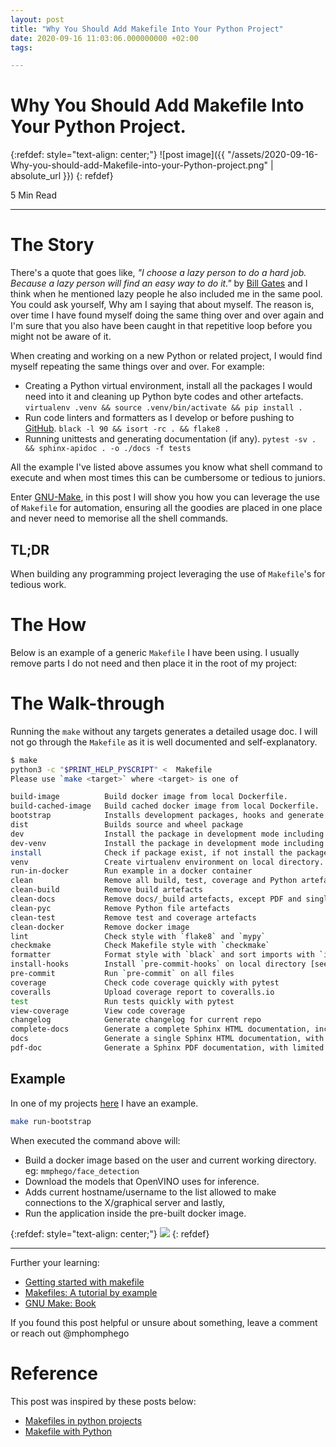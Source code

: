 ```yaml
---
layout: post
title: "Why You Should Add Makefile Into Your Python Project"
date: 2020-09-16 11:03:06.000000000 +02:00
tags:

---
```

# Why You Should Add Makefile Into Your Python Project.

{:refdef: style="text-align: center;"}
![post image]({{ "/assets/2020-09-16-Why-you-should-add-Makefile-into-your-Python-project.png" | absolute_url }})
{: refdef}

5 Min Read

-----------------------------------------------------------------------------------------

# The Story

There's a quote that goes like, *"I choose a lazy person to do a hard job. Because a lazy person will find an easy way to do it."* by [Bill Gates](https://en.wikipedia.org/wiki/Bill_Gates) and I think when he mentioned lazy people he also included me in the same pool. You could ask yourself, Why am I saying that about myself. The reason is, over time I have found myself doing the same thing over and over again and I'm sure that you also have been caught in that repetitive loop before you might not be aware of it.

When creating and working on a new Python or related project, I would find myself repeating the same things over and over. 
For example:

- Creating a Python virtual environment, install all the packages I would need into it and cleaning up Python byte codes and other artefacts. `virtualenv .venv && source .venv/bin/activate && pip install .`
- Run code linters and formatters as I develop or before pushing to [GitHub](github.com/). `black -l 90 && isort -rc . && flake8 .`
- Running unittests and generating documentation (if any). `pytest -sv . && sphinx-apidoc . -o ./docs -f tests`

All the example I've listed above assumes you know what shell command to execute and when most times this can be cumbersome or tedious to juniors.

Enter [GNU-Make](https://www.gnu.org/software/make/), in this post I will show you how you can leverage the use of `Makefile` for automation, ensuring all the goodies are placed in one place and never need to memorise all the shell commands.

## TL;DR

When building any programming project leveraging the use of `Makefile`'s for tedious work.

# The How
Below is an example of a generic `Makefile` I have been using. I usually remove parts I do not need and then place it in the root of my project:

<script src="https://gist.github.com/mmphego/dc933ba1bf9630fe57e46e0da5ef7820.js"></script>

# The Walk-through

Running the `make` without any targets generates a detailed usage doc. I will not go through the `Makefile` as it is well documented and self-explanatory.

```bash
$ make
python3 -c "$PRINT_HELP_PYSCRIPT" <  Makefile
Please use `make <target>` where <target> is one of

build-image          Build docker image from local Dockerfile.
build-cached-image   Build cached docker image from local Dockerfile.
bootstrap            Installs development packages, hooks and generate docs for development
dist                 Builds source and wheel package
dev                  Install the package in development mode including all dependencies
dev-venv             Install the package in development mode including all dependencies inside a virtualenv (container).
install              Check if package exist, if not install the package
venv                 Create virtualenv environment on local directory.
run-in-docker        Run example in a docker container
clean                Remove all build, test, coverage and Python artefacts
clean-build          Remove build artefacts
clean-docs           Remove docs/_build artefacts, except PDF and singlehtml
clean-pyc            Remove Python file artefacts
clean-test           Remove test and coverage artefacts
clean-docker         Remove docker image
lint                 Check style with `flake8` and `mypy`
checkmake            Check Makefile style with `checkmake`
formatter            Format style with `black` and sort imports with `isort`
install-hooks        Install `pre-commit-hooks` on local directory [see: https://pre-commit.com]
pre-commit           Run `pre-commit` on all files
coverage             Check code coverage quickly with pytest
coveralls            Upload coverage report to coveralls.io
test                 Run tests quickly with pytest
view-coverage        View code coverage
changelog            Generate changelog for current repo
complete-docs        Generate a complete Sphinx HTML documentation, including API docs.
docs                 Generate a single Sphinx HTML documentation, with limited API docs.
pdf-doc              Generate a Sphinx PDF documentation, with limited including API docs. (Optional)
```

## Example

In one of my projects [here](https://github.com/mmphego/pyvino_utils/tree/master/examples/face_detection#application-usage) I have an example.

```bash
make run-bootstrap
```

When executed the command above will:

- Build a docker image based on the user and current working directory. eg: `mmphego/face_detection`
- Download the models that OpenVINO uses for inference.
- Adds current hostname/username to the list allowed to make connections to the X/graphical server and lastly,
- Run the application inside the pre-built docker image.

{:refdef: style="text-align: center;"}
![](https://user-images.githubusercontent.com/7910856/93233801-c9637d00-f77b-11ea-97a6-3ad6b5890b26.gif)
{: refdef}

---

Further your learning:
- [Getting started with makefile](https://riptutorial.com/makefile)
- [Makefiles: A tutorial by example](http://mrbook.org/blog/tutorials/make/)
- [GNU Make: Book](https://www.cl.cam.ac.uk/teaching/0910/UnixTools/make.pdf)

If you found this post helpful or unsure about something, leave a comment or reach out @mphomphego

# Reference
This post was inspired by these posts below:

- [Makefiles in python projects](https://krzysztofzuraw.com/blog/2016/makefiles-in-python-projects)
- [Makefile with Python](https://blog.horejsek.com/makefile-with-python/)
